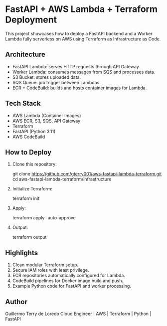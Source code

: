 # FastAPI + AWS Lambda + Terraform Deployment

This project showcases how to deploy a FastAPI backend and a Worker Lambda fully serverless on AWS using Terraform as Infrastructure as Code.


## Architecture

- FastAPI Lambda: serves HTTP requests through API Gateway.
- Worker Lambda: consumes messages from SQS and processes data.
- S3 Bucket: stores uploaded data.
- SQS Queue: job trigger between Lambdas.
- ECR + CodeBuild: builds and hosts container images for Lambda.


## Tech Stack

- AWS Lambda (Container Images)
- AWS ECR, S3, SQS, API Gateway
- Terraform
- FastAPI (Python 3.11)
- AWS CodeBuild

## How to Deploy

1. Clone this repository:

   git clone https://github.com/gterry001/aws-fastapi-lambda-terraform.git
   cd aws-fastapi-lambda-terraform/infrastructure

2. Initialize Terraform:

   terraform init

3. Apply:

   terraform apply -auto-approve

4. Output:

   terraform output

## Highlights

1. Clean modular Terraform setup.
2. Secure IAM roles with least privilege.
3. ECR repositories automatically configured for Lambda.
4. CodeBuild pipelines for Docker image build and push.
5. Example Python code for FastAPI and worker processing.

## Author

Guillermo Terry de Loredo
Cloud Engineer | AWS | Terraform | Python | FastAPI
